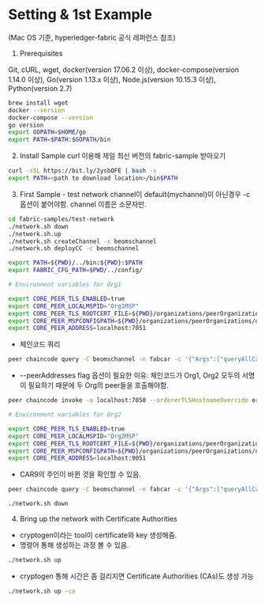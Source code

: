 # Setting & 1st Example

(Mac OS 기준, hyperledger-fabric 공식 레퍼런스 참조)

1. Prerequisites

Git, cURL, wget, docker(version 17.06.2 이상), docker-compose(version 1.14.0 이상), Go(version 1.13.x 이상), Node.js(version 10.15.3 이상), Python(version 2.7)

```bash
brew install wget
docker --version
docker-compose --version
go version
export GOPATH=$HOME/go
export PATH=$PATH:$GOPATH/bin
```

2. Install Sample
curl 이용해 제일 최신 버전의 fabric-sample 받아오기

```bash
curl -sSL https://bit.ly/2ysbOFE | bash -s
export PATH=<path to download location>/bin$PATH
```

3. First Sample - test network
channel이 default(mychannel)이 아닌경우 -c 옵션이 붙어야함.
channel 이름은 소문자만.

```bash
cd fabric-samples/test-network
./network.sh down
./network.sh.up
./network.sh createChannel -c beomschannel
./network.sh deployCC -c beomschannel
```


```bash
export PATH=${PWD}/../bin:${PWD}:$PATH
export FABRIC_CFG_PATH=$PWD/../config/
```

```bash
# Environment variables for Org1

export CORE_PEER_TLS_ENABLED=true
export CORE_PEER_LOCALMSPID="Org1MSP"
export CORE_PEER_TLS_ROOTCERT_FILE=${PWD}/organizations/peerOrganizations/org1.example.com/peers/peer0.org1.example.com/tls/ca.crt
export CORE_PEER_MSPCONFIGPATH=${PWD}/organizations/peerOrganizations/org1.example.com/users/Admin@org1.example.com/msp
export CORE_PEER_ADDRESS=localhost:7051
```

- 체인코드 쿼리
```bash
peer chaincode query -C beomschannel -n fabcar -c '{"Args":["queryAllCars"]}'
```
- --peerAddresses flag 옵션이 필요한 이유: 체인코드가 Org1, Org2 모두의 서명이 필요하기 때문에 두 Org의 peer들을 호출해야함.
```bash
peer chaincode invoke -o localhost:7050 --ordererTLSHostnameOverride orderer.example.com --tls true --cafile ${PWD}/organizations/ordererOrganizations/example.com/orderers/orderer.example.com/msp/tlscacerts/tlsca.example.com-cert.pem -C beomschannel -n fabcar --peerAddresses localhost:7051 --tlsRootCertFiles ${PWD}/organizations/peerOrganizations/org1.example.com/peers/peer0.org1.example.com/tls/ca.crt --peerAddresses localhost:9051 --tlsRootCertFiles ${PWD}/organizations/peerOrganizations/org2.example.com/peers/peer0.org2.example.com/tls/ca.crt -c '{"function":"changeCarOwner","Args":["CAR9","Dave"]}'
```


```bash
# Environment variables for Org2

export CORE_PEER_TLS_ENABLED=true
export CORE_PEER_LOCALMSPID="Org2MSP"
export CORE_PEER_TLS_ROOTCERT_FILE=${PWD}/organizations/peerOrganizations/org2.example.com/peers/peer0.org2.example.com/tls/ca.crt
export CORE_PEER_MSPCONFIGPATH=${PWD}/organizations/peerOrganizations/org2.example.com/users/Admin@org2.example.com/msp
export CORE_PEER_ADDRESS=localhost:9051
```

- CAR9의 주인이 바뀐 것을 확인할 수 있음.
```bash
peer chaincode query -C beomschannel -n fabcar -c '{"Args":["queryAllCars"]}'
```

```bash
./network.sh down
```

4. Bring up the network with Certificate Authorities
- cryptogen이라는 tool이 certificate와 key 생성해줌.
- 명령어 통해 생성하는 과정 볼 수 있음.
```bash
./network.sh up
```

- cryptogen 통해 시간은 좀 걸리지면 Certificate Authorities (CAs)도 생성 가능
```bash
./network.sh up -ca
```